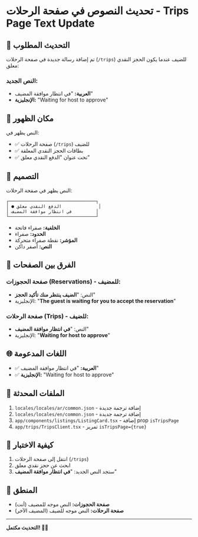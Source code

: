 # تحديث النصوص في صفحة الرحلات - Trips Page Text Update

## 🎯 التحديث المطلوب

تم إضافة رسالة جديدة في صفحة الرحلات (`/trips`) للضيف عندما يكون الحجز النقدي معلق:

### النص الجديد:
- **العربية:** "في انتظار موافقة المضيف"
- **الإنجليزية:** "Waiting for host to approve"

## 📍 مكان الظهور

النص يظهر في:
- ✅ صفحة الرحلات (`/trips`) للضيف
- ✅ بطاقات الحجز النقدي المعلقة
- ✅ تحت عنوان "الدفع النقدي معلق"

## 🎨 التصميم

النص يظهر في صفحة الرحلات:
```
┌─────────────────────────────────┐
│ ● الدفع النقدي معلق              │
│ في انتظار موافقة المضيف         │
└─────────────────────────────────┘
```

- **الخلفية:** صفراء فاتحة
- **الحدود:** صفراء
- **المؤشر:** نقطة صفراء متحركة
- **النص:** أصفر داكن

## 🔄 الفرق بين الصفحات

### صفحة الحجوزات (Reservations) - للمضيف:
- النص: "**الضيف ينتظر منك تأكيد الحجز**"
- الإنجليزية: "**The guest is waiting for you to accept the reservation**"

### صفحة الرحلات (Trips) - للضيف:
- النص: "**في انتظار موافقة المضيف**"
- الإنجليزية: "**Waiting for host to approve**"

## 🌐 اللغات المدعومة

- ✅ **العربية:** "في انتظار موافقة المضيف"
- ✅ **الإنجليزية:** "Waiting for host to approve"

## 🔧 الملفات المحدثة

1. `locales/locales/ar/common.json` - إضافة ترجمة جديدة
2. `locales/locales/en/common.json` - إضافة ترجمة جديدة
3. `app/components/listings/ListingCard.tsx` - إضافة prop `isTripsPage`
4. `app/trips/TripsClient.tsx` - تمرير `isTripsPage={true}`

## 📱 كيفية الاختبار

1. انتقل إلى صفحة الرحلات (`/trips`)
2. ابحث عن حجز نقدي معلق
3. ستجد النص الجديد: "**في انتظار موافقة المضيف**"

## 🎯 المنطق

- **صفحة الحجوزات:** النص موجه للمضيف (أنت)
- **صفحة الرحلات:** النص موجه للضيف (المضيف الآخر)

---

**التحديث مكتمل! 🚀✨**
